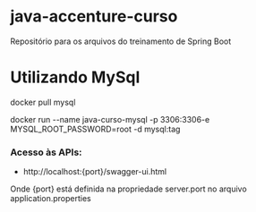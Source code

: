 # java-accenture-curso
Repositório para os arquivos do treinamento de Spring Boot

# Utilizando MySql
docker pull mysql

docker run --name java-curso-mysql -p 3306:3306-e MYSQL_ROOT_PASSWORD=root -d mysql:tag


### Acesso às APIs:
* http://localhost:{port}/swagger-ui.html

Onde {port} está definida na propriedade server.port no arquivo application.properties
